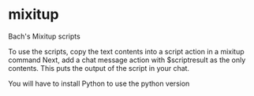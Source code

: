 # mixitup
Bach's Mixitup scripts

To use the scripts, copy the text contents into a script action in a mixitup command
Next, add a chat message action with $scriptresult as the only contents. This puts the output of the script in your chat.

You will have to install Python to use the python version
